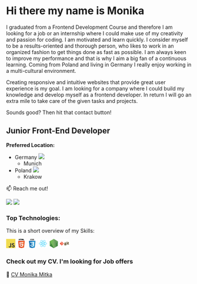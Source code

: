 # Hi there my name is Monika
I graduated from a Frontend Development Course and therefore I am looking for a job or an internship where I could make use of my creativity and passion for coding. I am motivated and learn quickly. I consider myself to be a results-oriented and thorough person, who likes to work in an organized fashion to get things done as fast as possible. I am always keen to improve my performance and that is why I aim a big fan of a continuous learning. Coming from Poland and living in Germany I really enjoy working in a multi-cultural environment.

Creating responsive and intuitive websites that provide great user experience is my goal. I am looking for a company where I could build my knowledge and develop myself as a frontend developer. In return I will go an extra mile to take care of the given tasks and projects.

Sounds good? Then hit that contact button!

## **Junior Front-End Developer**  

**Preferred Location:**
- Germany [<img src="https://camo.githubusercontent.com/3a1ffef629b1cb43cbb208a22daa20dc8c38ac208ddd041ebe212aec61b35f88/68747470733a2f2f75706c6f61642e77696b696d656469612e6f72672f77696b6970656469612f636f6d6d6f6e732f622f62612f466c61675f6f665f4765726d616e792e737667" width="20">]()
  - Munich
- Poland [<img src="https://camo.githubusercontent.com/88a2286b038d933784334ac3471bf5163e7672af821e1e1dd0fff2bd15f86339/68747470733a2f2f75706c6f61642e77696b696d656469612e6f72672f77696b6970656469612f636f6d6d6f6e732f312f31322f466c61675f6f665f506f6c616e642e737667" width="20">]() 
  - Krakow

:mailbox: Reach me out!

[<img src="https://img.shields.io/badge/-Monika Mitka-EA4335?style=for-the-badge&labelColor=black&logo=Gmail&logoColor=EA4335">](mailto:mon.mitka@gmail.com)
[<img src="https://img.shields.io/badge/-Monika Mitka-0A66C2?style=for-the-badge&labelColor=black&logo=LinkedIn&logoColor=0A66C2">](https://de.linkedin.com/in/monika-mitka-85041647)
### ****Top Technologies:****
This is a short overview of my Skills:

[<img src="https://raw.githubusercontent.com/github/explore/80688e429a7d4ef2fca1e82350fe8e3517d3494d/topics/javascript/javascript.png" width="5%" height="5%">]()
[<img src="https://raw.githubusercontent.com/github/explore/80688e429a7d4ef2fca1e82350fe8e3517d3494d/topics/html/html.png" width="5%" height="5%">]()
[<img src="https://raw.githubusercontent.com/github/explore/80688e429a7d4ef2fca1e82350fe8e3517d3494d/topics/css/css.png" width="5%" height="5%">]()
[<img src="https://raw.githubusercontent.com/github/explore/80688e429a7d4ef2fca1e82350fe8e3517d3494d/topics/react/react.png" width="5%" height="5%">]()
[<img src="https://raw.githubusercontent.com/github/explore/80688e429a7d4ef2fca1e82350fe8e3517d3494d/topics/nodejs/nodejs.png" width="5%" height="5%">]()
[<img src="https://raw.githubusercontent.com/github/explore/80688e429a7d4ef2fca1e82350fe8e3517d3494d/topics/git/git.png" width="5%" height="5%">]()

### Check out my CV. I'm looking for Job offers
<g-emoji class="g-emoji" alias="paperclip" fallback-src="https://github.githubassets.com/images/icons/emoji/unicode/1f4ce.png">📎</g-emoji> <a href="https://github.com/MonikaMM77/CV-Monika-Mitka/blob/main/Monika%20Mitka%20Curriculum%20Vitae.pdf">CV Monika Mitka

